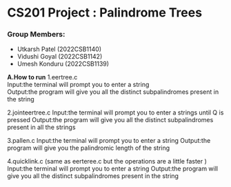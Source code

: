 # CS201 Project : Palindrome Trees

### Group Members:
- Utkarsh Patel (2022CSB1140)
- Vidushi Goyal (2022CSB1142)
- Umesh Konduru (2022CSB1139)

**A.How to run**
1.eertree.c\
Input:the terminal will prompt you to enter a string\
Output:the program will give you all the distinct subpalindromes present in the string

2.jointeertree.c
Input:the terminal will prompt you to enter a strings until Q is pressed
Output:the program will give you all the distinct subpalindromes present in all the strings

3.pallen.c
Input:the terminal will prompt you to enter a string
Output:the program will give you the palindromic length of the string

4.quicklink.c (same as eerteree.c but the operations are a little faster )
Input:the terminal will prompt you to enter a string
Output:the program will give you all the distinct subpalindromes present in the string
